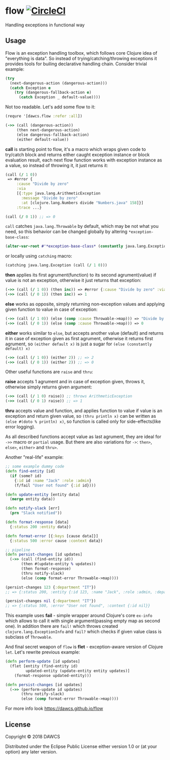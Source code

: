 # flow [![CircleCI](https://circleci.com/gh/dawcs/flow/tree/master.svg?style=svg)](https://circleci.com/gh/dawcs/flow/tree/master)

Handling exceptions in functional way

## Usage

Flow is an exception handling toolbox, which follows core Clojure idea of "everything is data". So instead of trying/catching/throwing exceptions it provides tools for builing declarative handling chain.
Consider trivial example:
```clojure
(try
  (next-dangerous-action (dangerous-action)))
  (catch Exception e
    (try (dangerous-fallback-action e)
      (catch Exception _ default-value))))
```
Not too readable. Let's add some flow to it:

```clojure
(requre '[dawcs.flow :refer :all])

(->> (call (dangerous-action))
     (then next-dangerous-action)
     (else dangerous-fallback-action)
     (either default-value))
```

**call** is starting point to flow, it's a macro which wraps given code to try/catch block and returns either caught exception instance or block evaluation result, each next flow function works with exception instance as a value, so instead of throwing it, it just returns it:
```clojure
(call (/ 1 0))
 => #error {
     :cause "Divide by zero"
     :via
     [{:type java.lang.ArithmeticException
       :message "Divide by zero"
       :at [clojure.lang.Numbers divide "Numbers.java" 158]}]
     :trace ...}

(call (/ 0 1)) ;; => 0
```

`call` catches `java.lang.Throwable` by default, which may be not what you need, so this behavior can be changed globally by altering `*exception-base-class`:
```clojure
(alter-var-root #'*exception-base-class* (constantly java.lang.Exception))
```
or locally using `catching` macro:
```clojure
(catching java.lang.Exception (call (/ 1 0)))
```

**then** applies its first agrument(function) to its second agrument(value) if value is not an exception, otherwise it just returns that exception:
```clojure
(->> (call (/ 1 0)) (then inc)) => #error {:cause "Divide by zero" :via ...}
(->> (call (/ 0 1)) (then inc)) => 1
```

**else** works as opposite, simply returning non-exception values and applying given function to value in case of exception:
```clojure
(->> (call (/ 1 0)) (else (comp :cause Throwable->map))) => "Divide by zero"
(->> (call (/ 0 1)) (else (comp :cause Throwable->map))) => 0
```

**either** works similar to `else`, but accepts another value (default) and returns it in case of exception given as first agrument, otherwise it returns first agrument, so `(either default x)` is just a sugar for `(else (constantly default) x)`
```clojure
(->> (call (/ 1 0)) (either 2)) ;; => 2
(->> (call (/ 0 1)) (either 2)) ;; => 0
```

Other useful functions are `raise` and `thru`:

**raise** accepts 1 agrument and in case of exception given, throws it, otherwise simply returns given argument:
```clojure
(->> (call (/ 1 0) raise)) ;; throws ArithmeticException
(->> (call (/ 0 1) raise)) ;; => 1
```

**thru** accepts value and function, and applies function to value if value is an exception and return given value, so `(thru println x)` can be written as `(else #(doto % println) x)`, so function is called only for side-effects(like error logging).

As all described functions accept value as last agrument, they are ideal for `->>` macro or `partial` usage. But there are also variations for `->`: `then>`, `else>`, `either>` and `thru>`.

Another "real-life" example:

```clojure
;; some example dummy code
(defn find-entity [id]
  (if (some? id)
    {:id id :name "Jack" :role :admin}
    (f/fail "User not found" {:id id})))

(defn update-entity [entity data]
  (merge entity data))

(defn notify-slack [err]
  (prn "Slack notified"))

(defn format-response [data]
  {:status 200 :entity data})

(defn format-error [{:keys [cause data]}]
  {:status 500 :error cause :context data})

;; pipeline
(defn persist-changes [id updates]
  (->> (call (find-entity id))
       (then #(update-entity % updates))
       (then format-response)
       (thru notify-slack)
       (else (comp format-error Throwable->map))))

(persist-changes 123 {:department "IT"})
;; => {:status 200, :entity {:id 123, :name "Jack", :role :admin, :department "IT"}}

(persist-changes nil {:department "IT"})
;; => {:status 500, :error "User not found", :context {:id nil}}
```

This example uses **fail** - simple wrapper around Clojure's core `ex-info` which allows to call it with single argument(passing empty map as second one). In addition there are `fail!` which throws created `clojure.lang.ExceptionInfo` and `fail?` which checks if given value class is subclass of `Throwable`.

And final secret weapon of `flow` is **flet** - exception-aware version of Clojure `let`.
Let's rewrite previous example:

```clojure
(defn perform-update [id updates]
  (flet [entity (find-entity id)
         updated-entity (update-entity entity updates)]
    (format-response updated-entity)))

(defn persist-changes [id updates]
  (->> (perform-update id updates)
       (thru notify-slack)
       (else (comp format-error Throwable->map))))
```

For more info look https://dawcs.github.io/flow


## License

Copyright © 2018 DAWCS

Distributed under the Eclipse Public License either version 1.0 or (at
your option) any later version.
